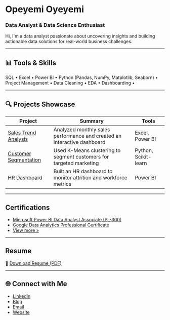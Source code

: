 # Opeyemi Oyeyemi 
### Data Analyst & Data Science Enthusiast

Hi, I'm a data analyst passionate about uncovering insights and building actionable data solutions for real-world business challenges.

---

## 📊 Tools & Skills
SQL • Excel • Power BI • Python (Pandas, NumPy, Matplotlib, Seaborn) • Project Management • Data Cleaning • EDA • Dashboarding • 

---

## 🔍 Projects Showcase

| Project | Summary | Tools |
|--------|---------|-------|
| [Sales Trend Analysis](./project-sales-trend-analysis/) | Analyzed monthly sales performance and created an interactive dashboard | Excel, Power BI |
| [Customer Segmentation](./project-customer-segmentation/) | Used K-Means clustering to segment customers for targeted marketing | Python, Scikit-learn |
| [HR Dashboard](./project-hr-dashboard/) | Built an HR dashboard to monitor attrition and workforce metrics | Power BI |

---

## Certifications 

- [Microsoft Power BI Data Analyst Associate (PL-300)](link)
- [Google Data Analytics Professional Certificate](link) 
- [View more »](#)

---

## Resume

📎 [Download Resume (PDF)](link)

---

## 🌐 Connect with Me

- [LinkedIn](https://www.linkedin.com/in/opeyemioyeyemi)
- [Blog](https://medium.com/@opeyemioyeyemi)
- [Email](mailto:opeyemioyeyemi11@gmail.com)
- [Website](link) 


<!--
Here are some ideas to get you started:
- 🔭 I’m currently working on ...
- 🌱 I’m currently learning ...
- 👯 I’m looking to collaborate on ...
- 🤔 I’m looking for help with ...
- 💬 Ask me about ...
- 📫 How to reach me: ...
- ⚡ Fun fact: ...
-->
